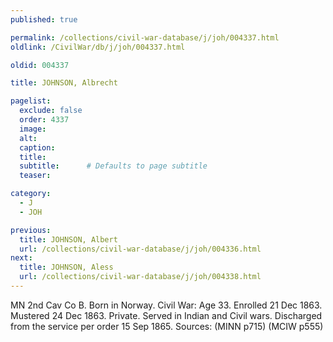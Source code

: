 ```yaml
---
published: true

permalink: /collections/civil-war-database/j/joh/004337.html
oldlink: /CivilWar/db/j/joh/004337.html

oldid: 004337

title: JOHNSON, Albrecht

pagelist:
  exclude: false
  order: 4337
  image: 
  alt:
  caption:
  title:
  subtitle:      # Defaults to page subtitle
  teaser:

category: 
  - J 
  - JOH

previous:
  title: JOHNSON, Albert
  url: /collections/civil-war-database/j/joh/004336.html  
next:
  title: JOHNSON, Aless
  url: /collections/civil-war-database/j/joh/004338.html   
---
```

MN 2nd Cav Co B. Born in Norway. Civil War: Age 33. Enrolled 21 Dec 1863. Mustered 24 Dec 1863. Private. Served in Indian and Civil wars. Discharged from the service per order 15 Sep 1865. Sources: (MINN p715) (MCIW p555)